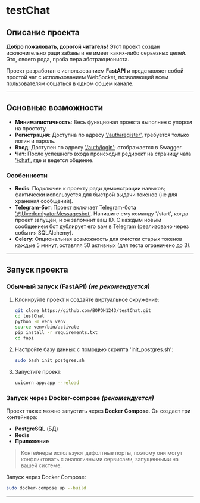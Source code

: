 # testChat

## Описание проекта

**Добро пожаловать, дорогой читатель!** Этот проект создан исключительно ради забавы и не имеет каких-либо серьезных целей. Это, своего рода, проба пера абстракциониста.

Проект разработан с использованием **FastAPI** и представляет собой простой чат с использованием WebSocket, позволяющий всем пользователям общаться в одном общем канале.

---

## Основные возможности

- **Минималистичность**: Весь функционал проекта выполнен с упором на простоту.
- **Регистрация**: Доступна по адресу ['/auth/register'](#), требуется только логин и пароль.
- **Вход**: Доступен по адресу ['/auth/login'](#); отображается в Swagger.
- **Чат**: После успешного входа происходит редирект на страницу чата ['/chat'](#), где и ведется общение.

### Особенности

- **Redis**: Подключен к проекту ради демонстрации навыков; фактически используется для быстрой выдачи токенов (не для хранения сообщений).
- **Telegram-бот**: Проект включает Telegram-бота ['@UvedomlyatorMessagesbot'](#). Напишите ему команду '/start', когда проект запущен, и он запомнит ваш ID. С каждым новым сообщением бот дублирует его вам в Telegram (реализовано через события SQLAlchemy).
- **Celery**: Опциональная возможность для очистки старых токенов каждые 5 минут, оставляя 50 активных (для теста ограничено до 3).

---

## Запуск проекта

### Обычный запуск (FastAPI) *(не рекомендуется)*

1. Клонируйте проект и создайте виртуальное окружение:
   ```bash
   git clone https://github.com/BOPOH1243/testChat.git
   cd testChat
   python -m venv venv
   source venv/bin/activate
   pip install -r requirements.txt
   cd fapi
   ```

2. Настройте базу данных с помощью скрипта 'init_postgres.sh':
   ```bash
   sudo bash init_postgres.sh
   ```

3. Запустите проект:
   ```bash
   uvicorn app:app --reload
   ```

### Запуск через Docker-compose *(рекомендуется)*

Проект также можно запустить через **Docker Compose**. Он создаст три контейнера:

- **PostgreSQL** (БД)
- **Redis**
- **Приложение**

> Контейнеры используют дефолтные порты, поэтому они могут конфликтовать с аналогичными сервисами, запущенными на вашей системе.

Запуск через Docker Compose:
```bash
sudo docker-compose up --build
```

---
